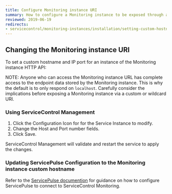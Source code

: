 ```yaml
---
title: Configure Monitoring instance URI
summary: How to configure a Monitoring instance to be exposed through a custom hostname and IP port
reviewed: 2019-06-19
redirects:
- servicecontrol/monitoring-instances/installation/setting-custom-hostname
---
```



## Changing the Monitoring instance URI

To set a custom hostname and IP port for an instance of the Monitoring instance HTTP API:

NOTE: Anyone who can access the Monitoring instance URL has complete access to the endpoint data stored by the Monitoring instance. This is why the default is to only respond on `localhost`. Carefully consider the implications before exposing a Monitoring instance via a custom or wildcard URI.


### Using ServiceControl Management

 1. Click the Configuration Icon for for the Service Instance to modify.
 1. Change the Host and Port number fields.
 1. Click Save.

ServiceControl Management will validate and restart the service to apply the changes.


### Updating ServicePulse Configuration to the Monitoring instance custom hostname

Refer to the [ServicePulse documention](/servicepulse/host-config.md#configuring-connections-via-the-servicepulse-ui) for guidance on how to configure ServicePulse to connect to ServiceControl Monitoring.

